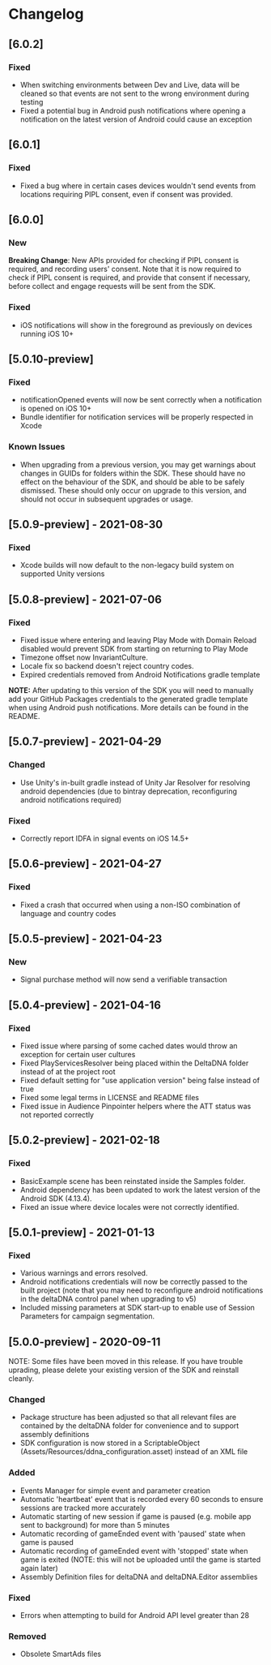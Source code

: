 # Changelog

## [6.0.2]

### Fixed
- When switching environments between Dev and Live, data will be cleaned so that events are not sent to the wrong environment during testing
- Fixed a potential bug in Android push notifications where opening a notification on the latest version of Android could cause an exception

## [6.0.1]

### Fixed
- Fixed a bug where in certain cases devices wouldn't send events from locations requiring PIPL consent, even if consent was provided.

## [6.0.0]

### New

**Breaking Change**: New APIs provided for checking if PIPL consent is required, and recording users' consent. Note that
it is now required to check if PIPL consent is required, and provide that consent if necessary, before collect and engage
requests will be sent from the SDK.

### Fixed
- iOS notifications will show in the foreground as previously on devices running iOS 10+

## [5.0.10-preview]

### Fixed
- notificationOpened events will now be sent correctly when a notification is opened on iOS 10+
- Bundle identifier for notification services will be properly respected in Xcode

### Known Issues
- When upgrading from a previous version, you may get warnings about changes in GUIDs for folders within the SDK. These should have
no effect on the behaviour of the SDK, and should be able to be safely dismissed. These should only occur on upgrade to this version,
and should not occur in subsequent upgrades or usage.

## [5.0.9-preview] - 2021-08-30

### Fixed 
- Xcode builds will now default to the non-legacy build system on supported Unity versions

## [5.0.8-preview] - 2021-07-06

### Fixed
- Fixed issue where entering and leaving Play Mode with Domain Reload disabled would prevent SDK from starting on returning to Play Mode
- Timezone offset now InvariantCulture. 
- Locale fix so backend doesn't reject country codes.
- Expired credentials removed from Android Notifications gradle template

**NOTE:** After updating to this version of the SDK you will need to manually add your GitHub Packages credentials to the generated gradle template when using Android push notifications.
More details can be found in the README.

## [5.0.7-preview] - 2021-04-29

### Changed
- Use Unity's in-built gradle instead of Unity Jar Resolver for resolving android dependencies (due to bintray deprecation, reconfiguring android notifications required)

### Fixed
- Correctly report IDFA in signal events on iOS 14.5+

## [5.0.6-preview] - 2021-04-27

### Fixed
- Fixed a crash that occurred when using a non-ISO combination of language and country codes

## [5.0.5-preview] - 2021-04-23

### New
- Signal purchase method will now send a verifiable transaction 

## [5.0.4-preview] - 2021-04-16

### Fixed
- Fixed issue where parsing of some cached dates would throw an exception for certain user cultures
- Fixed PlayServicesResolver being placed within the DeltaDNA folder instead of at the project root
- Fixed default setting for "use application version" being false instead of true
- Fixed some legal terms in LICENSE and README files
- Fixed issue in Audience Pinpointer helpers where the ATT status was not reported correctly

## [5.0.2-preview] - 2021-02-18

### Fixed
- BasicExample scene has been reinstated inside the Samples folder.
- Android dependency has been updated to work the latest version of the Android SDK (4.13.4).
- Fixed an issue where device locales were not correctly identified.

## [5.0.1-preview] - 2021-01-13

### Fixed
- Various warnings and errors resolved.
- Android notifications credentials will now be correctly passed to the built project (note that you may need to reconfigure android notifications in the deltaDNA control panel when upgrading to v5)
- Included missing parameters at SDK start-up to enable use of Session Parameters for campaign segmentation.

## [5.0.0-preview] - 2020-09-11

NOTE: Some files have been moved in this release. If you have trouble uprading, please delete your existing version of the SDK and reinstall cleanly.

### Changed
- Package structure has been adjusted so that all relevant files are contained by the deltaDNA folder for convenience and to support assembly definitions
- SDK configuration is now stored in a ScriptableObject (Assets/Resources/ddna_configuration.asset) instead of an XML file

### Added
- Events Manager for simple event and parameter creation
- Automatic 'heartbeat' event that is recorded every 60 seconds to ensure sessions are tracked more accurately
- Automatic starting of new session if game is paused (e.g. mobile app sent to background) for more than 5 minutes
- Automatic recording of gameEnded event with 'paused' state when game is paused
- Automatic recording of gameEnded event with 'stopped' state when game is exited (NOTE: this will not be uploaded until the game is started again later)
- Assembly Definition files for deltaDNA and deltaDNA.Editor assemblies

### Fixed
- Errors when attempting to build for Android API level greater than 28

### Removed
- Obsolete SmartAds files
